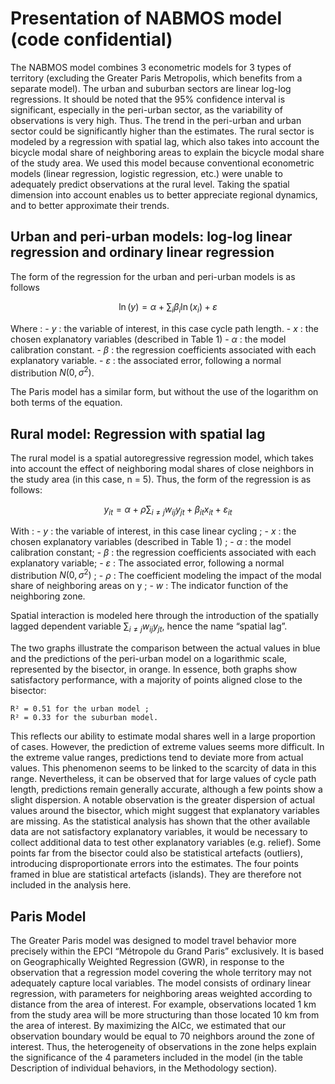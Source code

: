 # Presentation of NABMOS model (code confidential)

The NABMOS model combines 3 econometric models for 3 types of territory (excluding the Greater Paris Metropolis, which benefits from a separate model).
The urban and suburban sectors are linear log-log regressions. 
It should be noted that the 95% confidence interval is significant, especially in the peri-urban sector, as the variability of observations is very high. Thus. The trend in the peri-urban and urban sector could be significantly higher than the estimates.
The rural sector is modeled by a regression with spatial lag, which also takes into account the bicycle modal share of neighboring areas to explain the bicycle modal share of the study area. We used this model because conventional econometric models (linear regression, logistic regression, etc.) were unable to adequately predict observations at the rural level. Taking the spatial dimension into account enables us to better appreciate regional dynamics, and to better approximate their trends.

## Urban and peri-urban models: log-log linear regression and ordinary linear regression

The form of the regression for the urban and peri-urban models is as follows

$$\ln (y) = \alpha + \sum_i \beta_i \ln(x_i) + \varepsilon $$

Where : 
	- $y$ : the variable of interest, in this case cycle path length.
	- $x$ : the chosen explanatory variables (described in Table 1)
	- $\alpha$ : the model calibration constant.
	- $\beta$ : the regression coefficients associated with each explanatory variable.
	- $\varepsilon$ : the associated error, following a normal distribution $N(0,σ^2)$.

The Paris model has a similar form, but without the use of the logarithm on both terms of the equation.

## Rural model: Regression with spatial lag

The rural model is a spatial autoregressive regression model, which takes into account the effect of neighboring modal shares of close neighbors in the study area (in this case, n = 5). 
Thus, the form of the regression is as follows:

$$ y_{it} = \alpha + \rho\sum_{i \neq j} w_{ij} y_{jt} + \beta_{it} x_{it} + \varepsilon_{it} $$

With : 
	- $y$ : the variable of interest, in this case linear cycling ;
	- $x$ : the chosen explanatory variables (described in Table 1) ;
	- $α$ : the model calibration constant;
	- $β$ : the regression coefficients associated with each explanatory variable;
	- $\varepsilon$ : The associated error, following a normal distribution $N(0,σ^2)$ ;
	- $\rho$ : The coefficient modeling the impact of the modal share of neighboring areas on y ; 
	- $w$ : The indicator function of the neighboring zone.

Spatial interaction is modeled here through the introduction of the spatially lagged dependent variable $\sum_{i \neq j} w_{ij} y_{jt}$, hence the name “spatial lag”.

The two graphs illustrate the comparison between the actual values in blue and the predictions of the peri-urban model on a logarithmic scale, represented by the bisector, in orange. In essence, both graphs show satisfactory performance, with a majority of points aligned close to the bisector: 

	R² = 0.51 for the urban model ;
	R² = 0.33 for the suburban model.

This reflects our ability to estimate modal shares well in a large proportion of cases. However, the prediction of extreme values seems more difficult.
In the extreme value ranges, predictions tend to deviate more from actual values. This phenomenon seems to be linked to the scarcity of data in this range. Nevertheless, it can be observed that for large values of cycle path length, predictions remain generally accurate, although a few points show a slight dispersion. 
A notable observation is the greater dispersion of actual values around the bisector, which might suggest that explanatory variables are missing. As the statistical analysis has shown that the other available data are not satisfactory explanatory variables, it would be necessary to collect additional data to test other explanatory variables (e.g. relief).
Some points far from the bisector could also be statistical artefacts (outliers), introducing disproportionate errors into the estimates.
The four points framed in blue are statistical artefacts (islands). They are therefore not included in the analysis here.

## Paris Model

The Greater Paris model was designed to model travel behavior more precisely within the EPCI “Métropole du Grand Paris” exclusively. 
It is based on Geographically Weighted Regression (GWR), in response to the observation that a regression model covering the whole territory may not adequately capture local variables.
The model consists of ordinary linear regression, with parameters for neighboring areas weighted according to distance from the area of interest. For example, observations located 1 km from the study area will be more structuring than those located 10 km from the area of interest.
By maximizing the AICc, we estimated that our observation boundary would be equal to 70 neighbors around the zone of interest. 
Thus, the heterogeneity of observations in the zone helps explain the significance of the 4 parameters included in the model (in the table Description of individual behaviors, in the Methodology section).

